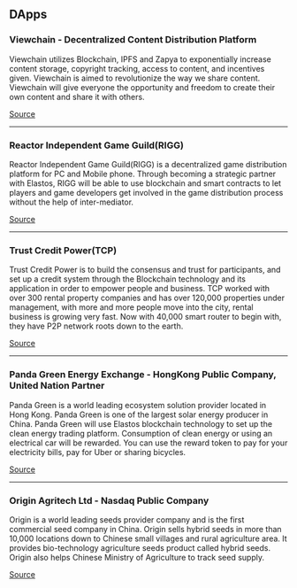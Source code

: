 ## DApps

### Viewchain - Decentralized Content Distribution Platform

Viewchain utilizes Blockchain, IPFS and Zapya to exponentially increase content storage, copyright tracking, access to content, and incentives given. Viewchain is aimed to revolutionize the way we share content. Viewchain will give everyone the opportunity and freedom to create their own content and share it with others.

[Source](https://medium.com/elastos/elastos-and-zypya-form-strategic-collaboration-in-the-blockchain-and-ai-space-4548478505d)

---

### Reactor Independent Game Guild(RIGG)

Reactor Independent Game Guild(RIGG) is a decentralized game distribution platform for PC and Mobile phone. Through becoming a strategic partner with Elastos, RIGG will be able to use blockchain and smart contracts to let players and game developers get involved in the game distribution process without the help of inter-mediator.

[Source](https://medium.com/elastos/reactor-independent-game-guild-rigg-joins-forces-with-elastos-to-fight-piracy-and-more-in-the-new-6e0a5e625261)

---

### Trust Credit Power(TCP)

Trust Credit Power is to build the consensus and trust for participants, and set up a credit system through the Blockchain technology and its application in order to empower people and business. TCP worked with over 300 rental property companies and has over 120,000 properties under management, with more and more people move into the city, rental business is growing very fast. Now with 40,000 smart router to begin with, they have P2P network roots down to the earth.

[Source](https://medium.com/elastos/trust-credit-power-and-elastos-announce-strategic-alliance-to-integrate-booming-house-renting-8b65d96fc636)

---

### Panda Green Energy Exchange - HongKong Public Company, United Nation Partner

Panda Green is a world leading ecosystem solution provider located in Hong Kong. Panda Green is one of the largest solar energy producer in China. Panda Green will use Elastos blockchain technology to set up the clean energy trading platform. Consumption of clean energy or using an electrical car will be rewarded. You can use the reward token to pay for your electricity bills, pay for Uber or sharing bicycles.

[Source](https://medium.com/elastos/panda-green-energy-enters-blockchain-partnership-with-elastos-to-fuel-smart-clean-energy-solutions-8ef2ad443d61)

---

### Origin Agritech Ltd - Nasdaq Public Company

Origin is a world leading seeds provider company and is the first commercial seed company in China. Origin sells hybrid seeds in more than 10,000 locations down to Chinese small villages and rural agriculture area. It provides bio-technology agriculture seeds product called hybrid seeds. Origin also helps Chinese Ministry of Agriculture to track seed supply.

[Source](https://medium.com/elastos/elastos-strikes-a-new-partnership-with-origin-to-establish-agribusiness-related-platforms-based-on-96f48dcbf474)